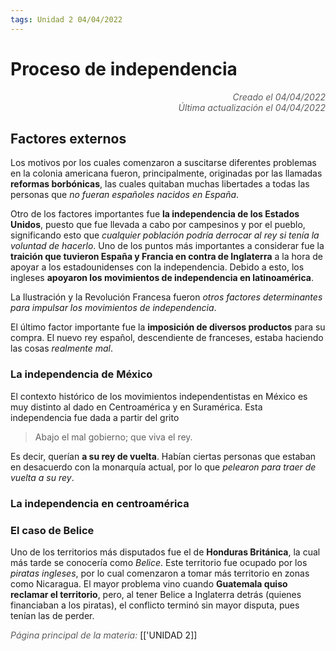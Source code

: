 ```yaml
---
tags: Unidad 2 04/04/2022
---
```


# Proceso de independencia
<div style="text-align: right; opacity: 0.7; font-style: italic;">Creado el 04/04/2022</div>
<div style="text-align: right; opacity: 0.7; font-style: italic;">Última actualización el 04/04/2022</div>

## Factores externos

Los motivos por los cuales comenzaron a suscitarse diferentes problemas en la colonia americana fueron, principalmente, originadas por las llamadas **reformas borbónicas**, las cuales quitaban muchas libertades a todas las personas que *no fueran españoles nacidos en España*.

Otro de los factores importantes fue **la independencia de los Estados Unidos**, puesto que fue llevada a cabo por campesinos y por el pueblo, significando esto que *cualquier población podría derrocar al rey si tenía la voluntad de hacerlo*. Uno de los puntos más importantes a considerar fue la **traición que tuvieron España y Francia en contra de Inglaterra** a la hora de apoyar a los estadounidenses con la independencia. Debido a esto, los ingleses **apoyaron los movimientos de independencia en latinoamérica**.

La Ilustración y la Revolución Francesa fueron *otros factores determinantes para impulsar los movimientos de independencia*.

El último factor importante fue la **imposición de diversos productos** para su compra. El nuevo rey español, descendiente de franceses, estaba haciendo las cosas *realmente mal*.

### La independencia de México

El contexto histórico de los movimientos independentistas en México es muy distinto al dado en Centroamérica y en Suramérica. Esta independencia fue dada a partir del grito

> Abajo el mal gobierno; que viva el rey.

Es decir, querían **a su rey de vuelta**. Habían ciertas personas que estaban en desacuerdo con la monarquía actual, por lo que *pelearon para traer de vuelta a su rey*.

### La independencia en centroamérica


### El caso de Belice

Uno de los territorios más disputados fue el de **Honduras Británica**, la cual más tarde se conocería como *Belice*. Este territorio fue ocupado por los *piratas ingleses*, por lo cual comenzaron a tomar más territorio en zonas como Nicaragua. El mayor problema vino cuando **Guatemala quiso reclamar el territorio**, pero, al tener Belice a Inglaterra detrás (quienes financiaban a los piratas), el conflicto terminó sin mayor disputa, pues tenían las de perder.

<span style="opacity: 0.7; font-style: italic;">Página principal de la materia:</span> [['UNIDAD 2]]